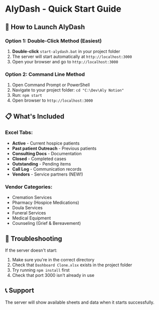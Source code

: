 # AlyDash - Quick Start Guide

## 🚀 How to Launch AlyDash

### Option 1: Double-Click Method (Easiest)
1. **Double-click** `start-alydash.bat` in your project folder
2. The server will start automatically at `http://localhost:3000`
3. Open your browser and go to `http://localhost:3000`

### Option 2: Command Line Method
1. Open Command Prompt or PowerShell
2. Navigate to your project folder: `cd "C:\Dev\Aly Notion"`
3. Run: `npm start`
4. Open browser to `http://localhost:3000`

## 📋 What's Included

### Excel Tabs:
- **Active** - Current hospice patients
- **Past patient Outreach** - Previous patients
- **Consulting Docs** - Documentation
- **Closed** - Completed cases
- **Outstanding** - Pending items
- **Call Log** - Communication records
- **Vendors** - Service partners (NEW!)

### Vendor Categories:
- Cremation Services
- Pharmacy (Hospice Medications)
- Doula Services
- Funeral Services
- Medical Equipment
- Counseling (Grief & Bereavement)

## 🔧 Troubleshooting

If the server doesn't start:
1. Make sure you're in the correct directory
2. Check that `Dashboard Clone.xlsx` exists in the project folder
3. Try running `npm install` first
4. Check that port 3000 isn't already in use

## 📞 Support

The server will show available sheets and data when it starts successfully. 